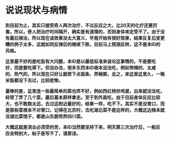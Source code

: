说说现状与病情
====

			

**到目前为止，其实只接受奇人两次治疗，不过反应之大，比20天的化疗还要厉害。所以，奇人把治疗时间隔开，确实是有道理的，否则身体肯定受不了。由于没有最后根治，所以现在谈效果没太大意义，毕竟开始有很好效果，结果反复后变更糟的例子太多，这就如同反弹后的继续下跌，目前马上预测反转，这不是本ID的风格。**

**这里最不好的是吃饭有大问题，本ID是以最低标准来谈论这事情的，不是要吃好，而是要吃得下。但没办法，很多东西本ID根本没法吃，例如带辣的、太咸的、热气的，所以现在只好让厨房下点面条、弄碗粥，总之，来这里这里久，一晚米饭都没下去过，比较悲惨。**

**最惨的是，这里连一些最简单的菜也弄不好，例如西红柿炒鸡蛋，出来就没法吃，经常了弄了几个菜，最后基本原样拿走。至于到外面吃，由于目前身体反应比较大，也不敢跑太远，去过这附近最好的，结果一样，吃不下。其实不是没胃口，而是那些菜根本不对胃口，记得在北京时，去吃湖北菜不是这样的，大概这边根本就没湖北菜馆子，都是山东厨师弄四川菜。**

**大概这就是消业必须受的苦，本ID当然要坚持下来，明天第三次治疗后，一般反应会特别大，帖子是写不了，请原谅。**

